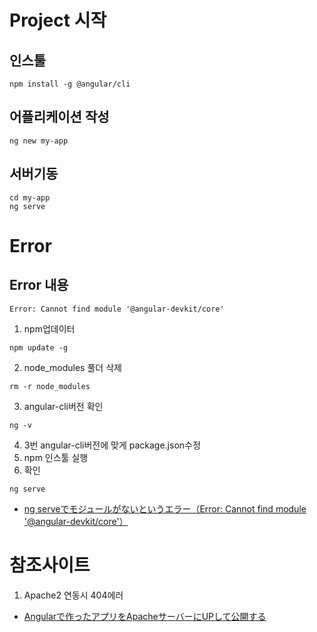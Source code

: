 # Project 시작
## 인스툴
```
npm install -g @angular/cli
```

## 어플리케이션 작성
```
ng new my-app
```

## 서버기동
```
cd my-app
ng serve
```


# Error
## Error 내용
```
Error: Cannot find module '@angular-devkit/core'
```
1. npm업데이터
```
npm update -g
```

2. node_modules 풀더 삭제
```
rm -r node_modules
```

3. angular-cli버전 확인
```
ng -v
```

4. 3번 angular-cli버전에 맞게 package.json수정
5. npm 인스툴 실행
6. 확인
```
ng serve
```

- [ng serveでモジュールがないというエラー（Error: Cannot find module '@angular-devkit/core'）](http://lighthouse-dev.hatenablog.com/entry/2018/03/21/205300)


# 참조사이트
1. Apache2 연동시 404에러
- [Angularで作ったアプリをApacheサーバーにUPして公開する](https://qiita.com/agajo/items/d355b1fd54a35749d49e)